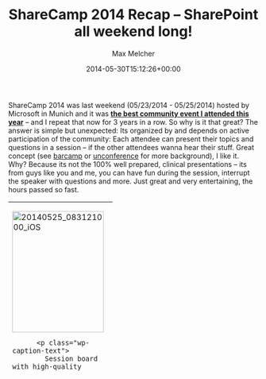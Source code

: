 ﻿---
title: ShareCamp 2014 Recap – SharePoint all weekend long!
author: Max Melcher
aliases:
   - "/post/2014-05-30-sharecamp-2014-sharepoint-weekend-long/"
2014: "05"
type: post
date: 2014-05-30T15:12:26+00:00
url: /2014/05/sharecamp-2014-sharepoint-weekend-long/
yourls_shorturl:
  - http://melcher.it/s/2H
categories:
  - Community
  - Conference

---
ShareCamp 2014 was last weekend (05/23/2014 - 05/25/2014) hosted by Microsoft in Munich and it was **<span style="text-decoration: underline;">the best community event I attended this year</span>** – and I repeat that now for 3 years in a row. So why is it that great? The answer is simple but unexpected: Its organized by and depends on active participation of the community: Each attendee can present their topics and questions in a session – if the other attendees wanna hear their stuff. Great concept (see [barcamp][1] or [unconference][2] for more background), I like it. Why? Because its not the 100% well prepared, clinical presentations – its from guys like you and me, you can have fun during the session, interrupt the speaker with questions and more. Just great and very entertaining, the hours passed so fast.

<table style="height: 341px;" width="430">
  <tr>
    <td>
      <p>
        <div style="width: 194px" class="wp-caption alignnone">
          <img title="20140525_083121000_iOS" src="http://melcher.it/wp-content/uploads/20140525_083121000_iOS_thumb.jpg" alt="20140525_083121000_iOS" width="184" height="244" border="0" />
          
          <p class="wp-caption-text">
            Session board with high-quality sessions and innovative topics
          </p>
        </div></td> 
        
        <td>
          <p>
            <div style="width: 194px" class="wp-caption alignnone">
              <img title="20140525_083126000_iOS" src="http://melcher.it/wp-content/uploads/20140525_083126000_iOS_thumb.jpg" alt="20140525_083126000_iOS" width="184" height="244" border="0" />
              
              <p class="wp-caption-text">
                6 sessions in parallel - normally you would have to pay for that.
              </p>
            </div></td> </tr> </tbody> </table> 
            
            <h2>
              So how does it work?
            </h2>
            
            <p>
              Every morning all attendees gather and do the session voting. So if you want to present or discuss something, you tell us your session title and a brief abstract – then the attendees vote and if you are lucky (its easy to get votes imho) you get a slot and a room to have some fun.
            </p>
            
            <h2>
              Sessions I attended
            </h2>
            
            <p>
              I was a little late on Saturday (and apparently on Sunday, too) so I did not attend the session votings at all this time – but I attended 6 or 7 sessions, some of them I will describe below:
            </p>
            
            <p>
              First session was by <a href="http://hupseb.net/">Sebastians</a> (<a href="https://twitter.com/hupseb">@hupseb</a>) session about <strong>Dev Environments hosted on Azure</strong> – solid talk, even though that the demo did not work because of poor wifi.
            </p>
            
            <p>
              Slides: <a title="http://melcher.it/s/2D" href="http://melcher.it/s/2D">http://melcher.it/s/2D</a>
            </p>
            
            <p>
              <a class="thickbox" href="http://melcher.it/wp-content/uploads/20140524_120422582_iOS.jpg"><img style="background-image: none; padding-top: 0px; padding-left: 0px; display: inline; padding-right: 0px; border: 0px;" title="20140524_120422582_iOS" src="http://melcher.it/wp-content/uploads/20140524_120422582_iOS_thumb.jpg" alt="20140524_120422582_iOS" width="244" height="184" border="0" /></a>
            </p>
            
            <p>
              <strong>Search-driven Intranet</strong> by Sascha Henning (<a href="https://twitter.com/sascha_henning">@sascha_henning</a>) was very interesting, too. Whole Intranet was powered by search – and as you know, I <3 Search.
            </p>
            
            <p>
              Some ideas I will <span style="text-decoration: line-through;">steal</span> copy, I totally liked the “daily menu app” aka Word Document rendered with Office Web Apps.
            </p>
            
            <div style="width: 780px" class="wp-caption alignnone">
              <a href="https://twitter.com/h_ulbricht/status/470127161446125568/photo/1"><img src="https://pbs.twimg.com/media/BoY6KYuCQAA1_-K.jpg:large" alt="" width="770" height="433" /></a>
              
              <p class="wp-caption-text">
                Picture by @h_ulbricht
              </p>
            </div>
            
            <p>
              <strong>Office 365 Development Experience Exchange </strong>by Christian Gross was very entertaining. The attendees did not have that many experiences with O365 dev, but Christian told us how much trouble his company had to migrate their on-prem tool to the cloud. We discussed what problems we see with the rather unstable API of O365 and the problems with the 2-weekly releases. Good stuff to keep in mind.
            </p>
            
            <p>
              <strong>Easy site provisioning with <a href="http://melcher.it/s/2G">Collaboration Manager</a> </strong>again by Christian Gross – this was a product session and good to see how powerful this 3rd party tool is. You can create team site templates within SharePoint. Then you can provision them based on this template. The most impressive part was to see the synchronization when the template changed – you ever tried to update sites after the site definition/template changed? There is a tool for that.
            </p>
            
            <p>
              <strong>Location/Context-aware apps by </strong><a href="https://twitter.com/c_heindel"><strong>Christian Heindel</strong></a>: Some good ideas about context/location aware apps in this session. How about promoting the time tracking apps <strong>on Friday </strong>when people track their hours?
            </p>
            
            <p>
              &nbsp;
            </p>
            
            {{< fancybox "/wp-content/uploads/" "20140525_114329268_iOS2.jpg" "" "single_image" >}}
            
            <h2>
              Sessions I presented
            </h2>
            
            <p>
              My plan was to present a session about <strong>Search-driven apps with SharePoint 2013</strong> – but because I was in the hospital in the morning (long story!) I could not present my session during the session vote. But luckily <a href="https://twitter.com/NickiBorell">Nicki Borell</a> (SharePoint “Search” MVP) had an “open” search session and asked me to co-present. So we both faced around 30 people with a multitude of SharePoint questions from Managed Properties, Search Architecture, Search Tools (I presented the <a href="https://sp2013searchtool.codeplex.com/">Search Query Tool v2</a>) , BCS search connectors and future improvements of search – in just one hour! I hope the attendees had as much fun as we had.
            </p>
            
            <p>
              So here are my slides (I did not present all of them): <a title="http://melcher.it/s/2E" href="http://melcher.it/s/2E">http://melcher.it/s/2E</a>
            </p>
            
            <p>
              The second session is an evergreen – I think I presented this one the 3rd or 4th time with updated slides of course: <strong>SharePoint Best Tools</strong> or <strong>SharePoint Toolbox</strong>. I am always astonished how many people develop or administer SharePoint systems without proper tools – and there are soooooo many tools around to make our lives easier. To name some: CKSDEV, SharePoint Manager, AutoSPInstaller, SharePoint Search Query Tool (<= my favorite), ULSViewer, Feature Admin, SharePoint Manager, Balsamiq, SPCAF, …
            </p>
            
            <div style="width: 1034px" class="wp-caption alignnone">
              <a href="https://twitter.com/h_ulbricht/status/470544716153372672/photo/1"><img src="https://pbs.twimg.com/media/Boe17Q1CYAArVk1.jpg:large" alt="" width="1024" height="576" /></a>
              
              <p class="wp-caption-text">
                SharePoint Tools - here I show the awesome chocolatey "meta" tool. Picture by @h_ulbricht.
              </p>
            </div>
            
            <p>
              More in my slides: <a title="http://melcher.it/s/2F" href="http://melcher.it/s/2F">http://melcher.it/s/2F</a>
            </p>
            
            <h2>
              More Pictures
            </h2>
            
            <div style="width: 254px" class="wp-caption alignnone">
              <a class="thickbox" href="http://melcher.it/wp-content/uploads/20140525_112827069_iOS.jpg"><img style="background-image: none; padding-top: 0px; padding-left: 0px; display: inline; padding-right: 0px; border: 0px;" title="20140525_112827069_iOS" src="http://melcher.it/wp-content/uploads/20140525_112827069_iOS_thumb.jpg" alt="" width="244" height="184" border="0" /></a>
              
              <p class="wp-caption-text">
                Whats up next?
              </p>
            </div>
            
            <div style="width: 254px" class="wp-caption alignnone">
              <a class="thickbox" href="http://melcher.it/wp-content/uploads/20140525_134734314_iOS.jpg"><img style="background-image: none; padding-top: 0px; padding-left: 0px; display: inline; padding-right: 0px; border: 0px;" title="20140525_134734314_iOS" src="http://melcher.it/wp-content/uploads/20140525_134734314_iOS_thumb.jpg" alt="" width="244" height="184" border="0" /></a>
              
              <p class="wp-caption-text">
                A conference needs a raffle, right?
              </p>
            </div>
            
            <div style="width: 254px" class="wp-caption alignnone">
              <a class="thickbox" href="http://melcher.it/wp-content/uploads/20140524_115629578_iOS.jpg"><img style="background-image: none; padding-top: 0px; padding-left: 0px; display: inline; padding-right: 0px; border: 0px;" title="20140524_115629578_iOS" src="http://melcher.it/wp-content/uploads/20140524_115629578_iOS_thumb.jpg" alt="" width="244" height="184" border="0" /></a>
              
              <p class="wp-caption-text">
                200 attendees group picture directey by Michael Greth (@mysharepoint)
              </p>
            </div>
            
            <div style="width: 254px" class="wp-caption alignnone">
              <a class="thickbox" href="http://melcher.it/wp-content/uploads/20140525_112844430_iOS.jpg"><img style="background-image: none; padding-top: 0px; padding-left: 0px; display: inline; padding-right: 0px; border: 0px;" title="20140525_112844430_iOS" src="http://melcher.it/wp-content/uploads/20140525_112844430_iOS_thumb.jpg" alt="20140525_112844430_iOS" width="244" height="184" border="0" /></a>
              
              <p class="wp-caption-text">
                Exhibit hall
              </p>
            </div>
            
            <div style="width: 254px" class="wp-caption alignnone">
              <a class="thickbox" href="http://melcher.it/wp-content/uploads/ShareCamp-born2share._2014-05-30_16-26-52.png"><img style="background-image: none; padding-top: 0px; padding-left: 0px; display: inline; padding-right: 0px; border: 0px;" title="ShareCamp - born2share._2014-05-30_16-26-52" src="http://melcher.it/wp-content/uploads/ShareCamp-born2share._2014-05-30_16-26-52_thumb.png" alt="ShareCamp - born2share._2014-05-30_16-26-52" width="244" height="87" border="0" /></a>
              
              <p class="wp-caption-text">
                Sponsored by those great companies - thanks!
              </p>
            </div>
            
            <h2>
              Closing thoughts
            </h2>
            
            <p>
              Well, there was one thing that I totally did not like this year. ShareCamp is now so successful that its hard to get a ticket. There are around 200 available tickets and they were gone in roughly 4 hours!!! So if you forget to register just one day – you were most likely out of luck and on the waiting list. This leaves the taste of an “insider event” but it should be for the community – and as it seems there is a huge demand in Germany. <strong>So why not scale up next year</strong>?
            </p>
            
            <p>
              Additionally I would love to have <strong>2 hour sessions slots</strong> – some well chosen topics (voting upfront like the SP24 conference did it) for special topics (search? app development? Just something with a broader range and 1 hour is just not enough).
            </p>
            
            <p>
              That’s it for this year –<strong> thanks again to all organizers, MVPs, sponsors and Microsoft for this great event! I had a blast</strong>.
            </p>

 [1]: http://en.wikipedia.org/wiki/BarCamp
 [2]: http://en.wikipedia.org/wiki/Unconference
